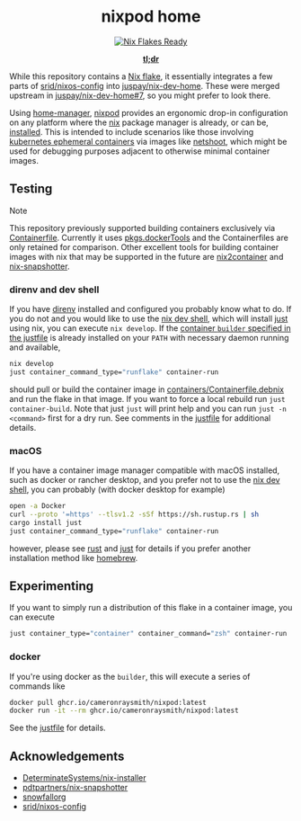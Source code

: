 <div align="center">

# nixpod home

<a href="https://nixos.wiki/wiki/Flakes" target="_blank">
	<img alt="Nix Flakes Ready" src="https://img.shields.io/static/v1?logo=nixos&logoColor=d8dee9&label=Nix%20Flakes&labelColor=5e81ac&message=In%20Containers&color=d8dee9&style=for-the-badge">
</a>

**[tl;dr](#experimenting)**

</div>

While this repository contains a [Nix flake](https://zero-to-nix.com/concepts/flakes), it essentially integrates a few parts of [srid/nixos-config](https://github.com/srid/nixos-config) into [juspay/nix-dev-home](https://github.com/juspay/nix-dev-home). These were merged upstream in [juspay/nix-dev-home#7](https://github.com/juspay/nix-dev-home/pull/7), so you might prefer to look there.

Using [home-manager](https://github.com/nix-community/home-manager), [nixpod](https://ghcr.io/cameronraysmith/nixpod) provides an ergonomic drop-in configuration on any platform where the [nix](https://github.com/NixOS/nix) package manager is already, or can be, [installed](https://nix.dev/install-nix.html). This is intended to include scenarios like those involving [kubernetes ephemeral containers](https://kubernetes.io/docs/concepts/workloads/pods/ephemeral-containers/) via images like [netshoot](https://github.com/nicolaka/netshoot), which might be used for debugging purposes adjacent to otherwise minimal container images.

## Testing

> [!NOTE]
> This repository previously supported building containers exclusively via [Containerfile](https://github.com/cameronraysmith/nixpod/blob/main/containers/Containerfile.debnix). Currently it uses [pkgs.dockerTools](https://nixos.org/manual/nixpkgs/stable/#sec-pkgs-dockerTools) and the Containerfiles are only retained for comparison. Other excellent tools for building container images with nix that may be supported in the future are [nix2container](https://github.com/nlewo/nix2container) and [nix-snapshotter](https://github.com/pdtpartners/nix-snapshotter).

### direnv and dev shell

If you have [direnv](https://github.com/direnv/direnv) installed and configured you probably know what to do. If you do not and you would like to use the [nix dev shell](https://nixos.wiki/wiki/Flakes#Super_fast_nix-shell), which will install [just](https://github.com/casey/just) using nix, you can execute `nix develop`.  If the [container `builder` specified in the justfile](justfile) is already installed on your `PATH` with necessary daemon running and available,

```bash
nix develop
just container_command_type="runflake" container-run
```

should pull or build the container image in [containers/Containerfile.debnix](./containers/Containerfile.debnix) and run the flake in that image. If you want to force a local rebuild run `just container-build`.
Note that just `just` will print help and you can run `just -n <command>` first for a dry run.
See comments in the [justfile](justfile) for additional details.

### macOS

If you have a container image manager compatible with macOS installed, such as docker or rancher desktop, and you prefer not to use the [nix dev shell](#direnv-and-dev-shell), you can probably (with docker desktop for example)

```bash
open -a Docker
curl --proto '=https' --tlsv1.2 -sSf https://sh.rustup.rs | sh
cargo install just
just container_command_type="runflake" container-run
```

however, please see [rust](https://www.rust-lang.org/tools/install) and [just](https://github.com/casey/just#installation) for details if you prefer another installation method like [homebrew](https://formulae.brew.sh/formula/just).

## Experimenting

If you want to simply run a distribution of this flake in a container image, you can execute

```bash
just container_type="container" container_command="zsh" container-run
```

### docker

If you're using docker as the `builder`, this will execute a series of commands like

```bash
docker pull ghcr.io/cameronraysmith/nixpod:latest
docker run -it --rm ghcr.io/cameronraysmith/nixpod:latest
```

See the [justfile](justfile) for details.

## Acknowledgements

- [DeterminateSystems/nix-installer](https://github.com/DeterminateSystems/nix-installer)
- [pdtpartners/nix-snapshotter](https://github.com/pdtpartners/nix-snapshotter)
- [snowfallorg](https://github.com/snowfallorg)
- [srid/nixos-config](https://github.com/srid/nixos-config)
